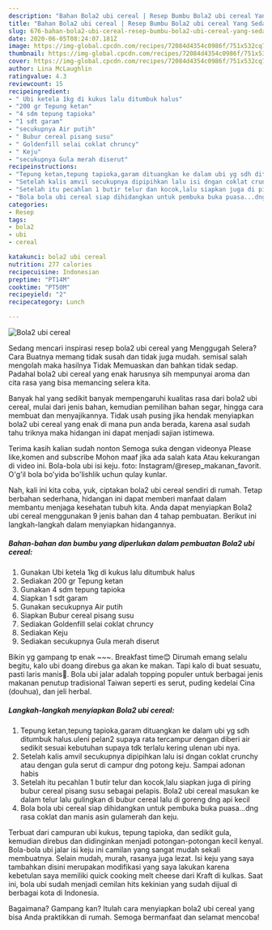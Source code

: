 ```yaml
---
description: "Bahan Bola2 ubi cereal | Resep Bumbu Bola2 ubi cereal Yang Sedap"
title: "Bahan Bola2 ubi cereal | Resep Bumbu Bola2 ubi cereal Yang Sedap"
slug: 676-bahan-bola2-ubi-cereal-resep-bumbu-bola2-ubi-cereal-yang-sedap
date: 2020-06-05T08:24:07.181Z
image: https://img-global.cpcdn.com/recipes/72084d4354c0986f/751x532cq70/bola2-ubi-cereal-foto-resep-utama.jpg
thumbnail: https://img-global.cpcdn.com/recipes/72084d4354c0986f/751x532cq70/bola2-ubi-cereal-foto-resep-utama.jpg
cover: https://img-global.cpcdn.com/recipes/72084d4354c0986f/751x532cq70/bola2-ubi-cereal-foto-resep-utama.jpg
author: Lina McLaughlin
ratingvalue: 4.3
reviewcount: 15
recipeingredient:
- " Ubi ketela 1kg di kukus lalu ditumbuk halus"
- "200 gr Tepung ketan"
- "4 sdm tepung tapioka"
- "1 sdt garam"
- "secukupnya Air putih"
- " Bubur cereal pisang susu"
- " Goldenfill selai coklat chruncy"
- " Keju"
- "secukupnya Gula merah diserut"
recipeinstructions:
- "Tepung ketan,tepung tapioka,garam dituangkan ke dalam ubi yg sdh ditumbuk halus.uleni pelan2 supaya rata tercampur dengan diberi air sedikit sesuai kebutuhan supaya tdk terlalu kering ulenan ubi nya."
- "Setelah kalis amvil secukupnya dipipihkan lalu isi dngan coklat crunchy atau dengan gula serut di campur dng potong keju. Sampai adonan habis"
- "Setelah itu pecahlan 1 butir telur dan kocok,lalu siapkan juga di piring bubur cereal pisang susu sebagai pelapis. Bola2 ubi cereal masukan ke dalam telur lalu gulingkan di bubur cereal lalu di goreng dng api kecil"
- "Bola bola ubi cereal siap dihidangkan untuk pembuka buka puasa...dng rasa coklat dan manis asin gulamerah dan keju."
categories:
- Resep
tags:
- bola2
- ubi
- cereal

katakunci: bola2 ubi cereal 
nutrition: 277 calories
recipecuisine: Indonesian
preptime: "PT14M"
cooktime: "PT50M"
recipeyield: "2"
recipecategory: Lunch

---
```



![Bola2 ubi cereal](https://img-global.cpcdn.com/recipes/72084d4354c0986f/751x532cq70/bola2-ubi-cereal-foto-resep-utama.jpg)

Sedang mencari inspirasi resep bola2 ubi cereal yang Menggugah Selera? Cara Buatnya memang tidak susah dan tidak juga mudah. semisal salah mengolah maka hasilnya Tidak Memuaskan dan bahkan tidak sedap. Padahal bola2 ubi cereal yang enak harusnya sih mempunyai aroma dan cita rasa yang bisa memancing selera kita.

Banyak hal yang sedikit banyak mempengaruhi kualitas rasa dari bola2 ubi cereal, mulai dari jenis bahan, kemudian pemilihan bahan segar, hingga cara membuat dan menyajikannya. Tidak usah pusing jika hendak menyiapkan bola2 ubi cereal yang enak di mana pun anda berada, karena asal sudah tahu triknya maka hidangan ini dapat menjadi sajian istimewa.

Terima kasih kalian sudah nonton Semoga suka dengan videonya Please like,komen and subscribe Mohon maaf jika ada salah kata Atau kekurangan di video ini. Bola-bola ubi isi keju. foto: Instagram/@resep_makanan_favorit. O&#39;g&#39;il bola bo&#39;yida bo&#39;lishlik uchun qulay kunlar.


Nah, kali ini kita coba, yuk, ciptakan bola2 ubi cereal sendiri di rumah. Tetap berbahan sederhana, hidangan ini dapat memberi manfaat dalam membantu menjaga kesehatan tubuh kita. Anda dapat menyiapkan Bola2 ubi cereal menggunakan 9 jenis bahan dan 4 tahap pembuatan. Berikut ini langkah-langkah dalam menyiapkan hidangannya.

<!--inarticleads1-->

##### Bahan-bahan dan bumbu yang diperlukan dalam pembuatan Bola2 ubi cereal:

1. Gunakan  Ubi ketela 1kg di kukus lalu ditumbuk halus
1. Sediakan 200 gr Tepung ketan
1. Gunakan 4 sdm tepung tapioka
1. Siapkan 1 sdt garam
1. Gunakan secukupnya Air putih
1. Siapkan  Bubur cereal pisang susu
1. Sediakan  Goldenfill selai coklat chruncy
1. Sediakan  Keju
1. Sediakan secukupnya Gula merah diserut


Bikin yg gampang tp enak ~~~. Breakfast time😊 Dirumah emang selalu begitu, kalo ubi doang direbus ga akan ke makan. Tapi kalo di buat sesuatu, pasti laris manis🥰. Bola ubi jalar adalah topping populer untuk berbagai jenis makanan penutup tradisional Taiwan seperti es serut, puding kedelai Cina (douhua), dan jeli herbal. 

<!--inarticleads2-->

##### Langkah-langkah menyiapkan Bola2 ubi cereal:

1. Tepung ketan,tepung tapioka,garam dituangkan ke dalam ubi yg sdh ditumbuk halus.uleni pelan2 supaya rata tercampur dengan diberi air sedikit sesuai kebutuhan supaya tdk terlalu kering ulenan ubi nya.
1. Setelah kalis amvil secukupnya dipipihkan lalu isi dngan coklat crunchy atau dengan gula serut di campur dng potong keju. Sampai adonan habis
1. Setelah itu pecahlan 1 butir telur dan kocok,lalu siapkan juga di piring bubur cereal pisang susu sebagai pelapis. Bola2 ubi cereal masukan ke dalam telur lalu gulingkan di bubur cereal lalu di goreng dng api kecil
1. Bola bola ubi cereal siap dihidangkan untuk pembuka buka puasa...dng rasa coklat dan manis asin gulamerah dan keju.


Terbuat dari campuran ubi kukus, tepung tapioka, dan sedikit gula, kemudian direbus dan didinginkan menjadi potongan-potongan kecil kenyal. Bola-bola ubi jalar isi keju ini camilan yang sangat mudah sekali membuatnya. Selain mudah, murah, rasanya juga lezat. Isi keju yang saya tambahkan disini merupakan modifikasi yang saya lakukan karena kebetulan saya memiliki quick cooking melt cheese dari Kraft di kulkas. Saat ini, bola ubi sudah menjadi cemilan hits kekinian yang sudah dijual di berbagai kota di Indonesia. 

Bagaimana? Gampang kan? Itulah cara menyiapkan bola2 ubi cereal yang bisa Anda praktikkan di rumah. Semoga bermanfaat dan selamat mencoba!
